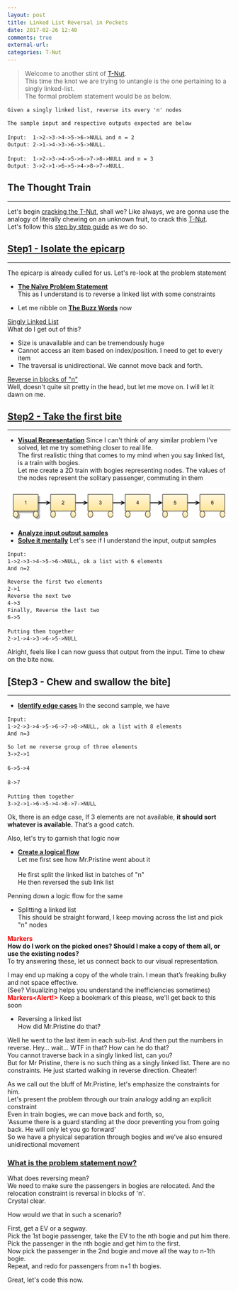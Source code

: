 ```yaml
---
layout: post
title: Linked List Reversal in Pockets
date: 2017-02-26 12:40
comments: true
external-url:
categories: T-Nut
---
```


>Welcome to another stint of [T-Nut](/blog/2017/02/21/technical-nuts/).<br>
This time the knot we are trying to untangle is the one pertaining to a singly linked-list.<br>
The formal problem statement would be as below.<br>

```
Given a singly linked list, reverse its every 'n' nodes
```
```
The sample input and respective outputs expected are below

Input:	1->2->3->4->5->6->NULL and n = 2
Output:	2->1->4->3->6->5->NULL.

Input:	1->2->3->4->5->6->7->8->NULL and n = 3
Output:	3->2->1->6->5->4->8->7->NULL.
```

## The Thought Train
<hr>

Let's begin [cracking the T-Nut](/blog/2017/03/08/cracking-a-tnut/), shall we?
Like always, we are gonna use the analogy of literally chewing on an unknown fruit, to crack this [T-Nut](/blog/2017/02/21/technical-nuts/).<br>
Let's follow this [step by step guide](/blog/2017/03/09/thumbrules-to-crack-a-tnut/) as we do so.

## [Step1 - Isolate the epicarp](/blog/2017/03/08/cracking-a-tnut/#step-1---isolate-the-epicarp)
<hr>

The epicarp is already culled for us. Let's re-look at the problem statement<br>

* <b><u>The Naïve Problem Statement</u></b><br>
This as I understand is to reverse a linked list with some constraints<br>

* Let me nibble on <b><u>The Buzz Words</u></b> now

<u>Singly Linked List</u><br>
What do I get out of this?
* Size is unavailable and can be tremendously huge
* Cannot access an item based on index/position. I need to get to every item
* The traversal is unidirectional. We cannot move back and forth.

<u>Reverse in blocks of "n"</u><br>
Well, doesn't quite sit pretty in the head, but let me move on. I will let it dawn on me.

## [Step2 - Take the first bite](/blog/2017/03/08/cracking-a-tnut/#step-2---take-the-first-bite)
<hr>

* <b><u>Visual Representation</u></b>
Since I can't think of any similar problem I've solved, let me try something closer to real life.<br>
The first realistic thing that comes to my mind when you say linked list, is a train with bogies.<br>
Let me create a 2D train with bogies representing nodes. The values of the nodes represent the solitary passenger, commuting in them<br>

<img style="text-align: center" src="/assets/2017-02-26/train.png">
	
* <b><u>Analyze input output samples</u></b>
* <b><u>Solve it mentally</u></b>
Let's see if I understand the input, output samples<br>

```
Input:
1->2->3->4->5->6->NULL, ok a list with 6 elements
And n=2
```

```
Reverse the first two elements
2->1
Reverse the next two
4->3
Finally, Reverse the last two
6->5

Putting them together
2->1->4->3->6->5->NULL
```

Alright, feels like I can now guess that output from the input. Time to chew on the bite now.

## [Step3 - Chew and swallow the bite]
<hr>

* <b><u>Identify edge cases</u></b>
In the second sample, we have

```
Input:
1->2->3->4->5->6->7->8->NULL, ok a list with 8 elements
And n=3
```

```
So let me reverse group of three elements
3->2->1

6->5->4

8->7

Putting them together
3->2->1->6->5->4->8->7->NULL
```

Ok, there is an edge case, If 3 elements are not available, **it should sort whatever is available.**
That’s a good catch.

Also, let's try to garnish that logic now

* <b><u>Create a logical flow</u></b><br>
Let me first see how Mr.Pristine went about it<br><br>
He first split the linked list in batches of "n"<br>
He then reversed the sub link list<br>

Penning down a logic flow for the same
* Splitting a linked list<br>
This should be straight forward, I keep moving across the list and pick "n" nodes

<b style="color:red">Markers</b><br>
<b>How do I work on the picked ones? Should I make a copy of them all, or use the existing nodes?</b><br>
To try answering these, let us connect back to our visual representation.<br>
		
I may end up making a copy of the whole train. I mean that’s freaking bulky and not space effective.<br>
(See? Visualizing helps you understand the inefficiencies sometimes)<br>
<b style="color:red">Markers<Alert!></b> Keep a bookmark of this please, we'll get back to this soon
		
* Reversing a linked list<br>
How did Mr.Pristine do that?<br>

Well he went to the last item in each sub-list. And then put the numbers in reverse.
Hey… wait… WTF in that? How can he do that?<br>
You cannot traverse back in a singly linked list, can you?<br>
But for Mr Pristine, there is no such thing as a singly linked list. There are no constraints. He just started walking in reverse direction. Cheater!

As we call out the bluff of Mr.Pristine, let's emphasize the constraints for him.<br>
Let's present the problem through our train analogy adding an explicit constraint<br>
Even in train bogies, we can move back and forth, so,<br>
'Assume there is a guard standing at the door preventing you from going back. He will only let you go forward'<br>
So we have a physical separation through bogies and we've also ensured unidirectional movement<br>

### <u>What is the problem statement now?</u>
What does reversing mean?<br>
We need to make sure the passengers in bogies are relocated. And the relocation constraint is reversal in blocks of 'n'.<br>
Crystal clear.<br>

How would we that in such a scenario?<br>

First, get a EV or a segway.<br>
Pick the 1st bogie passenger, take the EV to the nth bogie and put him there.<br>
Pick the passenger in the nth bogie and get him to the first.<br>
Now pick the passenger in the 2nd bogie and move all the way to n-1th bogie.<br>
Repeat, and redo for passengers from n+1 th bogies.<br>

Great, let's code this now.














